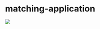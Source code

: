 # matching-application

![](https://user-images.githubusercontent.com/32453774/110255634-06733400-7f95-11eb-964e-25f86c12e0b9.jpg)
